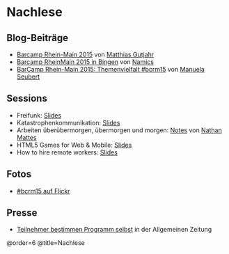 # Nachlese

## Blog-Beiträge

 * [Barcamp Rhein-Main 2015](http://blog.sperrobjekt.de/content/1000478-Barcamp-Rhein-Main-2015.html) von [Matthias Gutjahr](https://twitter.com/mattsches)
 * [Barcamp RheinMain 2015 in Bingen](https://about.namics.com/2015/11/barcamp-rheinmain-2015-in-bingen.html) von [Namics](https://twitter.com/namics)
 * [BarCamp Rhein-Main 2015: Themenvielfalt #bcrm15](http://www.seubert-pr.de/blog/2015/11/24/barcamp-rhein-main-2015-themenvielfalt-bcrm15/) von [Manuela Seubert](https://twitter.com/ManuelaSeubert)
 
## Sessions

 * Freifunk: [Slides](http://talks.sperrobjekt.de/bcrm15_freifunk/)
 * Katastrophenkommunikation: [Slides](http://www.junaimnetz.de/wp-content/uploads/2015/11/Katastrophen.pdf)
 * Arbeiten überübermorgen, übermorgen und morgen: [Notes](https://bullenscheisse.de/2015/arbeiten-ueberuebermorgen-uebermorgen-und-morgen/) von [Nathan Mattes](https://twitter.com/zeitschlag)
 * HTML5 Games for Web & Mobile: [Slides](http://de.slideshare.net/casarock/html5-games-for-web-mobile)
 * How to hire remote workers: [Slides](https://docs.google.com/presentation/d/1KAMzZ8nWJihu61_lsb1xuukhBgzMOPPaiGbvVEjWV_w/edit)

## Fotos

 * [#bcrm15 auf Flickr](https://www.flickr.com/search/?sort=date-posted-desc&text=%23bcrm15)

## Presse

* [Teilnehmer bestimmen Programm selbst](http://www.allgemeine-zeitung.de/lokales/bingen/bingen/teilnehmer-bestimmen-programm-selbst_16402533.htm) in der Allgemeinen Zeitung

@order=6
@title=Nachlese

